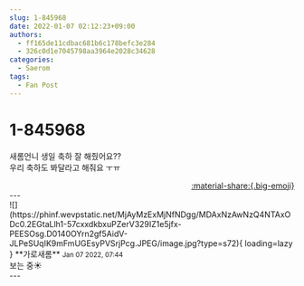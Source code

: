 ```yaml
---
slug: 1-845968
date: 2022-01-07 02:12:23+09:00
authors:
  - ff165de11cdbac681b6c178befc3e284
  - 326c0d1e7045798aa3964e2028c34628
categories:
  - Saerom
tags:
  - Fan Post
---
```


# 1-845968

<div class="post-container" markdown="1">
<div class="content-container md-sidebar__scrollwrap" markdown="1">

새롬언니 생일 축하 잘 해줬어요??<br>우리 축하도 봐달라고 해줘요 ㅜㅠ

</div>
</div>

<div style="text-align: right;" markdown="1">
<a href="https://weverse.io/fromis9/fanpost/1-845968" style="text-align: right;">:material-share:{.big-emoji}</a>
</div>
---

<div class="comments-container md-sidebar__scrollwrap" markdown="1">
<div class="comment" markdown="1">
<div class='id-container' markdown="1">
![](https://phinf.wevpstatic.net/MjAyMzExMjNfNDgg/MDAxNzAwNzQ4NTAxODc0.2EGtaLlh1-57cxxdkbxuPZerV329IZ1e5jfx-PEESOsg.D0140OYrn2gf5AidV-JLPeSUqIK9mFmUGEsyPVSrjPcg.JPEG/image.jpg?type=s72){ loading=lazy }
**<span class="artist">가로새롬</span>** <small>Jan 07 2022, 07:44</small><br>
</div>
<div class='comment-body' markdown="1">
보는 중☀️
</div>
</div>
</div>
---
